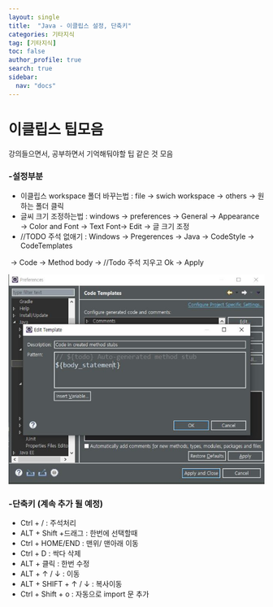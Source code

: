 ```yaml
---
layout: single
title:  "Java - 이클립스 설정, 단축키"
categories: 기타지식
tag: [기타지식]
toc: false
author_profile: true
search: true
sidebar:
  nav: "docs"
---
```


# 이클립스 팁모음



강의들으면서, 공부하면서 기억해둬야할 팁 같은 것 모음



### -설정부분

- 이클립스 workspace 폴더 바꾸는법 : file -> swich workspace -> others  -> 원하는 폴더 클릭
- 글씨 크기 조정하는법 :  windows -> preferences -> General -> Appearance -> Color and Font -> Text Font-> Edit -> 글 크기 조정
- //TODO 주석 없애기 : Windows -> Pregerences -> Java -> CodeStyle -> CodeTemplates

​										-> Code -> Method body -> //Todo 주석 지우고 Ok -> Apply 	

![투두주석](/assets/images/투두주석.JPG)



### -단축키 (계속 추가 될 예정)

- Ctrl + /     : 주석처리
- ALT + Shift +드래그   :  한번에 선택할때
- Ctrl + HOME/END  : 맨위/ 맨아래 이동
- Ctrl + D  : 싹다 삭제
- ALT + 클릭  : 한번 수정
- ALT + ↑ / ↓  : 이동
- ALT + SHIFT + ↑ / ↓    : 복사이동
- Ctrl + Shift + o  : 자동으로 import 문 추가